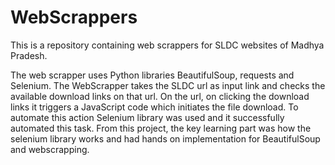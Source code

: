 # WebScrappers
This is a repository containing web scrappers for SLDC websites of Madhya Pradesh. <br>

The web scrapper uses Python libraries BeautifulSoup, requests and Selenium. The WebScrapper takes the SLDC url as input link and checks the available download links on that url. On the url, on clicking the download links it triggers a JavaScript code which initiates the file download. To automate this action Selenium library was used and it successfully automated this task. From this project, the key learning part was how the selenium library works and had hands on implementation for BeautifulSoup and webscrapping. 
